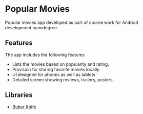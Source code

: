 # Popular Movies
Popular movies app developed as part of course work for Android development nanodegree.

## Features 

The app includes the following features
* Lists the movies based on popularity and rating.
* Provision for storing favorite movies locally.
* UI designed for phones as well as tablets.`
* Detailed screen showing reviews, trailers, posters.

## Libraries
- [Butter Knife](https://github.com/JakeWharton/butterknife) 


